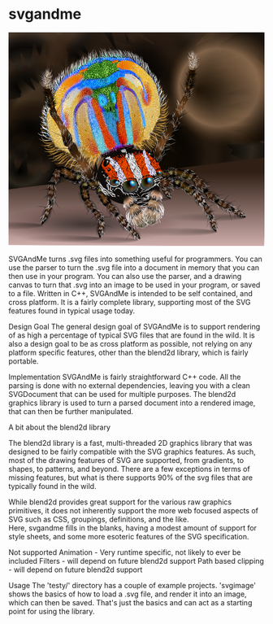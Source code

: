 # svgandme
 <img src="images/peacockspider.png" alt="peacockspider" width=640/></br>

 SVGAndMe turns .svg files into something useful for programmers.  You can use
 the parser to turn the .svg file into a document in memory that you can then
 use in your program.  You can also use the parser, and a drawing canvas
 to turn that .svg into an image to be used in your program, or saved to a file.
 Written in C++, SVGAndMe is intended to be self contained, and cross platform.
 It is a fairly complete library, supporting most of the SVG features found in 
 typical usage today.
 

 Design Goal
 The general design goal of SVGAndMe is to support rendering of as high a percentage
 of typical SVG files that are found in the wild.  It is also a design goal to be as
 cross platform as possible, not relying on any platform specific features, other
 than the blend2d library, which is fairly portable.

Implementation
SVGAndMe is fairly straightforward C++ code.  All the parsing is done with no 
external dependencies, leaving you with a clean SVGDocument that can be used
for multiple purposes.  The blend2d graphics library is used to turn a parsed
document into a rendered image, that can then be further manipulated.

 A bit about the blend2d library

 The blend2d library is a fast, multi-threaded 2D graphics library that was designed to be
 fairly compatible with the SVG graphics features.  As such, most of the drawing features of SVG
 are supported, from gradients, to shapes, to patterns, and beyond.  There are a few exceptions
 in terms of missing features, but what is there supports 90% of the svg files that are
 typically found in the wild.
 
 While blend2d provides great support for the various raw graphics primitives, it does not
 inherently support the more web focused aspects of SVG such as CSS, groupings, definitions, and the like.  
 Here, svgandme fills in the blanks, having a modest amount of support for style sheets, and some more esoteric features 
 of the SVG specification.

 Not supported
 Animation  - Very runtime specific, not likely to ever be included
 Filters    - will depend on future blend2d support
 Path based clipping - will depend on future blend2d support

 Usage
 The 'testy/' directory has a couple of example projects.  'svgimage' shows the basics of how to 
 load a .svg file, and render it into an image, which can then be saved.  That's just the basics
 and can act as a starting point for using the library.



